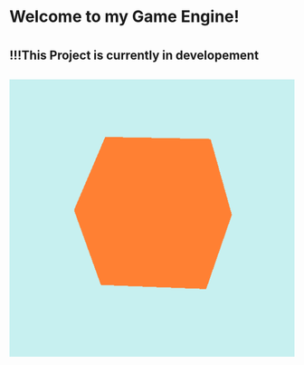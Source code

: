 <h1>Welcome to my Game Engine!<h1/>
<h2>!!!This Project is currently in developement<h2/>
  <img src="documentation/RHGEturning-cube.gif"/>
